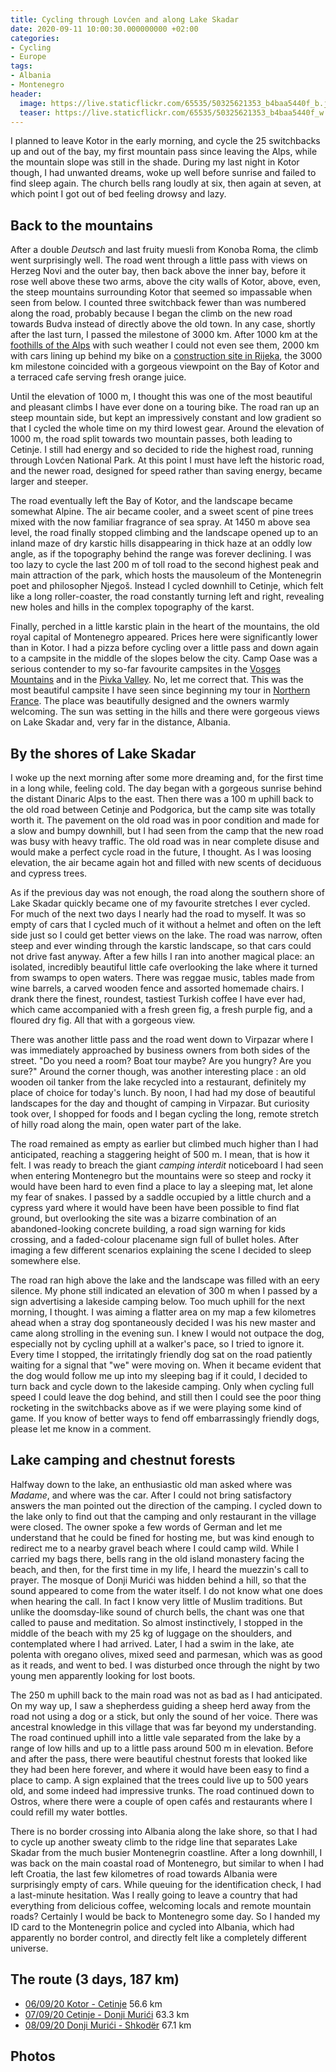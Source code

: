 ```yaml
---
title: Cycling through Lovćen and along Lake Skadar
date: 2020-09-11 10:00:30.000000000 +02:00
categories:
- Cycling
- Europe
tags:
- Albania
- Montenegro
header:
  image: https://live.staticflickr.com/65535/50325621353_b4baa5440f_b.jpg
  teaser: https://live.staticflickr.com/65535/50325621353_b4baa5440f_w.jpg
---
```


I planned to leave Kotor in the early morning, and cycle the 25
switchbacks up and out of the bay, my first mountain pass since leaving
the Alps, while the mountain slope was still in the shade. During my
last night in Kotor though, I had unwanted dreams, woke up well before
sunrise and failed to find sleep again. The church bells rang loudly at
six, then again at seven, at which point I got out of bed feeling drowsy
and lazy.

## Back to the mountains

After a double *Deutsch* and last fruity muesli from Konoba Roma, the
climb went surprisingly well. The road went through a little pass with
views on Herzeg Novi and the outer bay, then back above the inner bay,
before it rose well above these two arms, above the city walls of Kotor,
above, even, the steep mountains surrounding Kotor that seemed so
impassable when seen from below. I counted three switchback fewer than
was numbered along the road, probably because I began the climb on the
new road towards Budva instead of directly above the old town. In any
case, shortly after the last turn, I passed the milestone of 3000 km.
After 1000 km at the [foothills of the
Alps](https://cyclingho.me/cycling-across-the-swiss-alps/) with such
weather I could not even see them, 2000 km with cars lining up behind my
bike on a [construction site in
Rijeka](https://cyclingho.me/cycling-about-croatias-krk-island/), the
3000 km milestone coincided with a gorgeous viewpoint on the Bay of
Kotor and a terraced cafe serving fresh orange juice.

Until the elevation of 1000 m, I thought this was one of the most
beautiful and pleasant climbs I have ever done on a touring bike. The
road ran up an steep mountain side, but kept an impressively constant
and low gradient so that I cycled the whole time on my third lowest
gear. Around the elevation of 1000 m, the road split towards two
mountain passes, both leading to Cetinje. I still had energy and so
decided to ride the highest road, running through Lovćen National Park.
At this point I must have left the historic road, and the newer road,
designed for speed rather than saving energy, became larger and steeper.

The road eventually left the Bay of Kotor, and the landscape became
somewhat Alpine. The air became cooler, and a sweet scent of pine trees
mixed with the now familiar fragrance of sea spray. At 1450 m above sea
level, the road finally stopped climbing and the landscape opened up to
an inland maze of dry karstic hills disappearing in thick haze at an
oddly low angle, as if the topography behind the range was forever
declining. I was too lazy to cycle the last 200 m of toll road to the
second highest peak and main attraction of the park, which hosts the
mausoleum of the Montenegrin poet and philosopher Njegoš. Instead I
cycled downhill to Cetinje, which felt like a long roller-coaster, the
road constantly turning left and right, revealing new holes and hills in
the complex topography of the karst.

Finally, perched in a little karstic plain in the heart of the
mountains, the old royal capital of Montenegro appeared. Prices here
were significantly lower than in Kotor. I had a pizza before cycling
over a little pass and down again to a campsite in the middle of the
slopes below the city. Camp Oase was a serious contender to my so-far
favourite campsites in the [Vosges
Mountains](https://cyclingho.me/cycling-the-saar-valley-and-the-vosges/)
and in the [Pivka
Valley](https://cyclingho.me/cycling-through-the-julian-alps-and-slovenia/).
No, let me correct that. This was the most beautiful campsite I have
seen since beginning my tour in [Northern
France](https://cyclingho.me/cycling-northern-france-and-belgium/). The
place was beautifully designed and the owners warmly welcoming. The sun
was setting in the hills and there were gorgeous views on Lake Skadar
and, very far in the distance, Albania.

## By the shores of Lake Skadar

I woke up the next morning after some more dreaming and, for the first
time in a long while, feeling cold. The day began with a gorgeous
sunrise behind the distant Dinaric Alps to the east. Then there was a
100 m uphill back to the old road between Cetinje and Podgorica, but the
camp site was totally worth it. The pavement on the old road was in poor
condition and made for a slow and bumpy downhill, but I had seen from
the camp that the new road was busy with heavy traffic. The old road was
in near complete disuse and would make a perfect cycle road in the
future, I thought. As I was loosing elevation, the air became again hot
and filled with new scents of deciduous and cypress trees.

As if the previous day was not enough, the road along the southern shore
of Lake Skadar quickly became one of my favourite stretches I ever
cycled. For much of the next two days I nearly had the road to myself.
It was so empty of cars that I cycled much of it without a helmet and
often on the left side just so I could get better views on the lake. The
road was narrow, often steep and ever winding through the karstic
landscape, so that cars could not drive fast anyway. After a few hills I
ran into another magical place: an isolated, incredibly beautiful little
cafe overlooking the lake where it turned from swamps to open waters.
There was reggae music, tables made from wine barrels, a carved wooden
fence and assorted homemade chairs. I drank there the finest, roundest,
tastiest Turkish coffee I have ever had, which came accompanied with a
fresh green fig, a fresh purple fig, and a floured dry fig. All that
with a gorgeous view.

There was another little pass and the road went down to Virpazar where I
was immediately approached by business owners from both sides of the
street. \"Do you need a room? Boat tour maybe? Are you hungry? Are you
sure?\" Around the corner though, was another interesting place : an old
wooden oil tanker from the lake recycled into a restaurant, definitely
my place of choice for today\'s lunch. By noon, I had had my dose of
beautiful landscapes for the day and thought of camping in Virpazar. But
curiosity took over, I shopped for foods and I began cycling the long,
remote stretch of hilly road along the main, open water part of the
lake.

The road remained as empty as earlier but climbed much higher than I had
anticipated, reaching a staggering height of 500 m. I mean, that is how
it felt. I was ready to breach the giant *camping interdit* noticeboard
I had seen when entering Montenegro but the mountains were so steep and
rocky it would have been hard to even find a place to lay a sleeping
mat, let alone my fear of snakes. I passed by a saddle occupied by a
little church and a cypress yard where it would have been have been
possible to find flat ground, but overlooking the site was a bizarre
combination of an abandoned-looking concrete building, a road sign
warning for kids crossing, and a faded-colour placename sign full of
bullet holes. After imaging a few different scenarios explaining the
scene I decided to sleep somewhere else.

The road ran high above the lake and the landscape was filled with an
eery silence. My phone still indicated an elevation of 300 m when I
passed by a sign advertising a lakeside camping below. Too much uphill
for the next morning, I thought. I was aiming a flatter area on my map a
few kilometres ahead when a stray dog spontaneously decided I was his
new master and came along strolling in the evening sun. I knew I would
not outpace the dog, especially not by cycling uphill at a walker\'s
pace, so I tried to ignore it. Every time I stopped, the irritatingly
friendly dog sat on the road patiently waiting for a signal that \"we\"
were moving on. When it became evident that the dog would follow me up
into my sleeping bag if it could, I decided to turn back and cycle down
to the lakeside camping. Only when cycling full speed I could leave the
dog behind, and still then I could see the poor thing rocketing in the
switchbacks above as if we were playing some kind of game. If you know
of better ways to fend off embarrassingly friendly dogs, please let me
know in a comment.

## Lake camping and chestnut forests

Halfway down to the lake, an enthusiastic old man asked where was
*Madame*, and where was the car. After I could not bring satisfactory
answers the man pointed out the direction of the camping. I cycled down
to the lake only to find out that the camping and only restaurant in the
village were closed. The owner spoke a few words of German and let me
understand that he could be fined for hosting me, but was kind enough to
redirect me to a nearby gravel beach where I could camp wild. While I
carried my bags there, bells rang in the old island monastery facing the
beach, and then, for the first time in my life, I heard the muezzin\'s
call to prayer. The mosque of Donji Murići was hidden behind a hill, so
that the sound appeared to come from the water itself. I do not know
what one does when hearing the call. In fact I know very little of
Muslim traditions. But unlike the doomsday-like sound of church bells,
the chant was one that called to pause and meditation. So almost
instinctively, I stopped in the middle of the beach with my 25 kg of
luggage on the shoulders, and contemplated where I had arrived. Later, I
had a swim in the lake, ate polenta with oregano olives, mixed seed and
parmesan, which was as good as it reads, and went to bed. I was
disturbed once through the night by two young men apparently looking for
lost boots.

The 250 m uphill back to the main road was not as bad as I had
anticipated. On my way up, I saw a shepherdess guiding a sheep herd away
from the road not using a dog or a stick, but only the sound of her
voice. There was ancestral knowledge in this village that was far beyond
my understanding. The road continued uphill into a little vale separated
from the lake by a range of low hills and up to a little pass around 500
m in elevation. Before and after the pass, there were beautiful chestnut
forests that looked like they had been here forever, and where it would
have been easy to find a place to camp. A sign explained that the trees
could live up to 500 years old, and some indeed had impressive trunks.
The road continued down to Ostros, where there were a couple of open
cafés and restaurants where I could refill my water bottles.

There is no border crossing into Albania along the lake shore, so that I
had to cycle up another sweaty climb to the ridge line that separates
Lake Skadar from the much busier Montenegrin coastline. After a long
downhill, I was back on the main coastal road of Montenegro, but similar
to when I had left Croatia, the last few kilometres of road towards
Albania were surprisingly empty of cars. While queuing for the
identification check, I had a last-minute hesitation. Was I really going
to leave a country that had everything from delicious coffee, welcoming
locals and remote mountain roads? Certainly I would be back to
Montenegro some day. So I handed my ID card to the Montenegrin police
and cycled into Albania, which had apparently no border control, and
directly felt like a completely different universe.

## The route (3 days, 187 km)

-   [06/09/20 Kotor - Cetinje](https://ridewithgps.com/trips/55869363)
    56.6 km
-   [07/09/20 Cetinje - Donji
    Murići](https://ridewithgps.com/trips/55869365) 63.3 km
-   [08/09/20 Donji Murići -
    Shkodër](https://ridewithgps.com/trips/55869366) 67.1 km

## Photos
